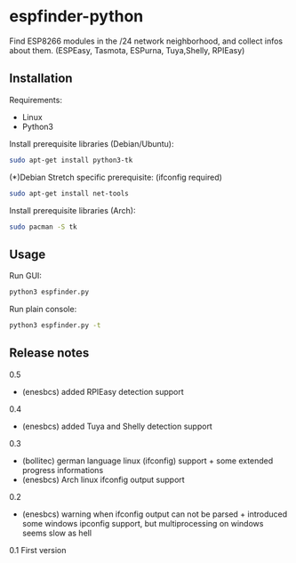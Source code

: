 # espfinder-python
Find ESP8266 modules in the /24 network neighborhood, and collect infos about them. (ESPEasy, Tasmota, ESPurna, Tuya,Shelly, RPIEasy)

## Installation

Requirements:
- Linux
- Python3

Install prerequisite libraries (Debian/Ubuntu):
```sh
sudo apt-get install python3-tk
```

(*)Debian Stretch specific prerequisite: (ifconfig required)
```sh
sudo apt-get install net-tools
```

Install prerequisite libraries (Arch):
```sh
sudo pacman -S tk
```



## Usage

Run GUI:
```sh
python3 espfinder.py
```

Run plain console:
```sh
python3 espfinder.py -t
```


## Release notes

0.5
- (enesbcs) added RPIEasy detection support

0.4
- (enesbcs) added Tuya and Shelly detection support

0.3
- (bollitec) german language linux (ifconfig) support + some extended progress informations
- (enesbcs) Arch linux ifconfig output support

0.2
- (enesbcs) warning when ifconfig output can not be parsed + introduced some windows ipconfig support, but multiprocessing on windows seems slow as hell

0.1
First version
